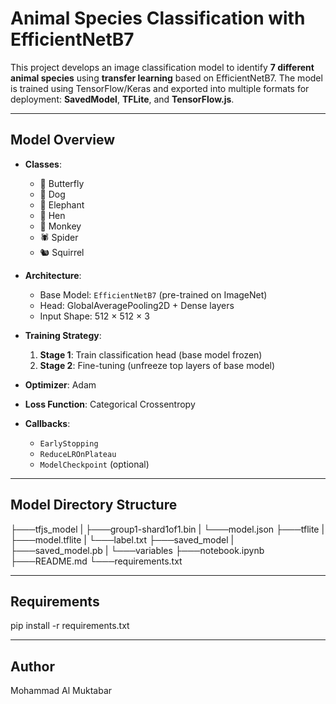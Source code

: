 # Animal Species Classification with EfficientNetB7

This project develops an image classification model to identify **7 different animal species** using **transfer learning** based on EfficientNetB7. The model is trained using TensorFlow/Keras and exported into multiple formats for deployment: **SavedModel**, **TFLite**, and **TensorFlow.js**.

---

## Model Overview

- **Classes**:  
  - 🦋 Butterfly  
  - 🐶 Dog  
  - 🐘 Elephant  
  - 🐔 Hen  
  - 🐒 Monkey  
  - 🕷 Spider  
  - 🐿 Squirrel

- **Architecture**:  
  - Base Model: `EfficientNetB7` (pre-trained on ImageNet)  
  - Head: GlobalAveragePooling2D + Dense layers  
  - Input Shape: 512 × 512 × 3

- **Training Strategy**:
  1. **Stage 1**: Train classification head (base model frozen)
  2. **Stage 2**: Fine-tuning (unfreeze top layers of base model)

- **Optimizer**: Adam  
- **Loss Function**: Categorical Crossentropy  
- **Callbacks**:  
  - `EarlyStopping`  
  - `ReduceLROnPlateau`  
  - `ModelCheckpoint` (optional)  

---

## Model Directory Structure
├───tfjs_model
| ├───group1-shard1of1.bin
| └───model.json
├───tflite
| ├───model.tflite
| └───label.txt
├───saved_model
| ├───saved_model.pb
| └───variables
├───notebook.ipynb
├───README.md
└───requirements.txt

---

## Requirements
pip install -r requirements.txt

---

## Author
Mohammad Al Muktabar